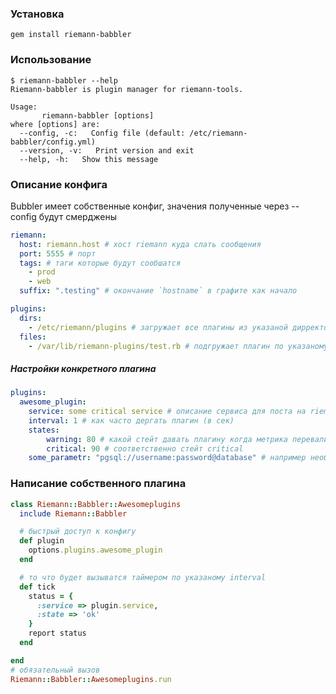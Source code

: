 ### Установка
```
gem install riemann-babbler
````

### Использование
```
$ riemann-babbler --help
Riemann-babbler is plugin manager for riemann-tools.

Usage:
       riemann-babbler [options]
where [options] are:
  --config, -c:   Config file (default: /etc/riemann-babbler/config.yml)
  --version, -v:   Print version and exit
  --help, -h:   Show this message
```

### Описание конфига
Bubbler имеет собственные конфиг, значения полученные через --config будут смерджены 
```yaml
riemann:
  host: riemann.host # хост riemann куда слать сообщения
  port: 5555 # порт
  tags: # таги которые будут сообшатся
    - prod
    - web
  suffix: ".testing" # окончание `hostname` в графите как начало

plugins:
  dirs:
    - /etc/riemann/plugins # загружает все плагины из указаной дирректории
  files:
    - /var/lib/riemann-plugins/test.rb # подгружает плагин по указаному пути
```
##### Настройки конкретного плагина
```yaml
plugins:
  awesome_plugin:
  	service: some critical service # описание сервиса для поста на riemann
  	interval: 1 # как часто дергать плагин (в сек)
  	states:
  		warning: 80 # какой стейт давать плагину когда метрика перевалит за указанное значение
  		critical: 90 # соответственно стейт critical
  	some_parametr: "pgsql://username:password@database" # например необходимая настройка для плагина
```

### Написание собственного плагина
```ruby
class Riemann::Babbler::Awesomeplugins
  include Riemann::Babbler

  # быстрый доступ к конфигу
  def plugin
    options.plugins.awesome_plugin
  end

  # то что будет вызыватся таймером по указаному interval
  def tick
    status = {
      :service => plugin.service,
      :state => 'ok'
    }
    report status
  end

end
# обязательный вызов
Riemann::Babbler::Awesomeplugins.run
```
